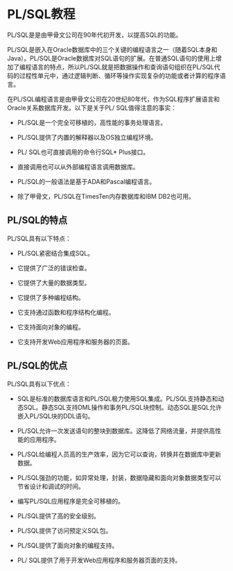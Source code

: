 # PL/SQL教程

PL/SQL是是由甲骨文公司在90年代初开发，以提高SQL的功能。

PL/SQL是嵌入在Oracle数据库中的三个关键的编程语言之一（随着SQL本身和Java）。PL/SQL是Oracle数据库对SQL语句的扩展。在普通SQL语句的使用上增加了编程语言的特点，所以PL/SQL就是把数据操作和查询语句组织在PL/SQL代码的过程性单元中，通过逻辑判断、循环等操作实现复杂的功能或者计算的程序语言。

在PL/SQL编程语言是由甲骨文公司在20世纪80年代，作为SQL程序扩展语言和Oracle关系数据库开发。以下是关于PL/ SQL值得注意的事实：

*   PL/SQL是一个完全可移植的，高性能的事务处理语言。

*   PL/SQL提供了内置的解释器以及OS独立编程环境。

*   PL/ SQL也可直接调用的命令行SQL* Plus接口。

*   直接调用也可以从外部编程语言调用数据库。

*   PL/SQL的一般语法是基于ADA和Pascal编程语言。

*   除了甲骨文，PL/SQL在TimesTen内存数据库和IBM DB2也可用。

## PL/SQL的特点

PL/SQL具有以下特点：

*   PL/SQL紧密结合集成SQL。

*   它提供了广泛的错误检查。

*   它提供了大量的数据类型。

*   它提供了多种编程结构。

*   它支持通过函数和程序结构化编程。

*   它支持面向对象的编程。

*   它支持开发Web应用程序和服务器的页面。

## PL/SQL的优点

PL/SQL具有以下优点：

*   SQL是标准的数据库语言和PL/SQL极力使用SQL集成。PL/SQL支持静态和动态SQL。静态SQL支持DML操作和事务PL/SQL块控制。动态SQL是SQL允许嵌入PL/SQL块的DDL语句。

*   PL/SQL允许一次发送语句的整块到数据库。这降低了网络流量，并提供高性能的应用程序。

*   PL/SQL给编程人员高的生产效率，因为它可以查询，转换并在数据库中更新数据。

*   PL/SQL强劲的功能，如异常处理，封装，数据隐藏和面向对象数据类型可以节省设计和调试的时间。

*   编写PL/SQL应用程序是完全可移植的。

*   PL/SQL提供了高的安全级别。

*   PL/SQL提供了访问预定义SQL包。

*   PL/SQL提供了面向对象的编程支持。

*   PL/ SQL提供了用于开发Web应用程序和服务器页面的支持。

